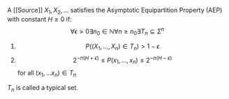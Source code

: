 A [[Source]] $X_{1},X_{2},\dots$ satisfies the Asymptotic Equipartition Property (AEP) with constant $H\geq 0$ if:
$$
\forall \epsilon>0 \exists n_{0}\in \mathbb{N} \forall n\geq n_{0}\exists T_{n}\subseteq \Sigma^{n}
$$
1. $$
P((X_{1},\dots,X_{n})\in T_{n})>1-\epsilon
$$
1. $$
2^{-n(H+\epsilon)}\leq P(x_{1},\dots,x_{n})\leq 2^{-n(H-\epsilon)}
$$
for all $(x_{1},\dots x_{n})\in T_{n}$

$T_{n}$ is called a typical set.

